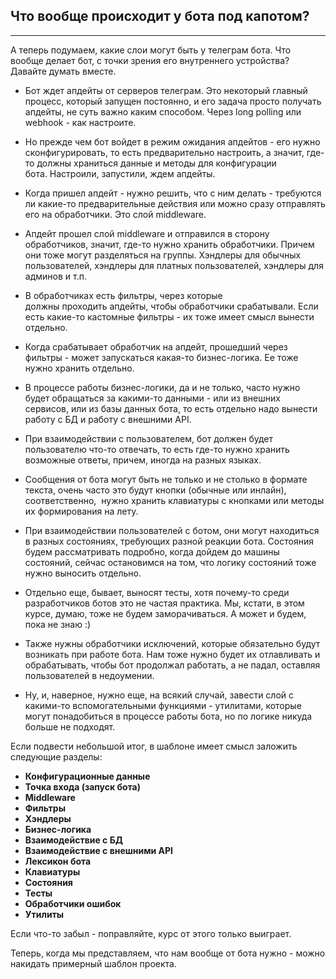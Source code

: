 ## Что вообще происходит у бота под капотом?
-----------------------------------------

А теперь подумаем, какие слои могут быть у телеграм бота. Что вообще делает бот, с точки зрения его внутреннего устройства? Давайте думать вместе.

*   Бот ждет апдейты от серверов телеграм. Это некоторый главный процесс, который запущен постоянно, и его задача просто получать апдейты, не суть важно каким способом. Через long polling или webhook - как настроите.
    
*   Но прежде чем бот войдет в режим ожидания апдейтов - его нужно сконфигурировать, то есть предварительно настроить, а значит, где-то должны храниться данные и методы для конфигурации бота. Настроили, запустили, ждем апдейты.
    
*   Когда пришел апдейт - нужно решить, что с ним делать - требуются ли какие-то предварительные действия или можно сразу отправлять его на обработчики. Это слой middleware.
    
*   Апдейт прошел слой middleware и отправился в сторону обработчиков, значит, где-то нужно хранить обработчики. Причем они тоже могут разделяться на группы. Хэндлеры для обычных пользователей, хэндлеры для платных пользователей, хэндлеры для админов и т.п.
    
*   В обработчиках есть фильтры, через которые должны проходить апдейты, чтобы обработчики срабатывали. Если есть какие-то кастомные фильтры - их тоже имеет смысл вынести отдельно.
    
*   Когда срабатывает обработчик на апдейт, прошедший через фильтры - может запускаться какая-то бизнес-логика. Ее тоже нужно хранить отдельно.
    
*   В процессе работы бизнес-логики, да и не только, часто нужно будет обращаться за какими-то данными - или из внешних сервисов, или из базы данных бота, то есть отдельно надо вынести работу с БД и работу с внешними API.
    
*   При взаимодействии с пользователем, бот должен будет пользователю что-то отвечать, то есть где-то нужно хранить возможные ответы, причем, иногда на разных языках.
    
*   Сообщения от бота могут быть не только и не столько в формате текста, очень часто это будут кнопки (обычные или инлайн), соответственно,  нужно хранить клавиатуры с кнопками или методы их формирования на лету.
    
*   При взаимодействии пользователей с ботом, они могут находиться в разных состояниях, требующих разной реакции бота. Состояния будем рассматривать подробно, когда дойдем до машины состояний, сейчас остановимся на том, что логику состояний тоже нужно выносить отдельно.
    
*   Отдельно еще, бывает, выносят тесты, хотя почему-то среди разработчиков ботов это не частая практика. Мы, кстати, в этом курсе, думаю, тоже не будем заморачиваться. А может и будем, пока не знаю :)
    
*   Также нужны обработчики исключений, которые обязательно будут возникать при работе бота. Нам тоже нужно будет их отлавливать и обрабатывать, чтобы бот продолжал работать, а не падал, оставляя пользователей в недоумении.
    
*   Ну, и, наверное, нужно еще, на всякий случай, завести слой с какими-то вспомогательными функциями - утилитами, которые могут понадобиться в процессе работы бота, но по логике никуда больше не подходят.
    

Если подвести небольшой итог, в шаблоне имеет смысл заложить следующие разделы:

*   **Конфигурационные данные**
*   **Точка входа (запуск бота)**
*   **Middleware**
*   **Фильтры**
*   **Хэндлеры**
*   **Бизнес-логика**
*   **Взаимодействие с БД**
*   **Взаимодействие с внешними API**
*   **Лексикон бота**
*   **Клавиатуры**
*   **Состояния**
*   **Тесты**
*   **Обработчики ошибок**
*   **Утилиты**

Если что-то забыл - поправляйте, курс от этого только выиграет.

Теперь, когда мы представляем, что нам вообще от бота нужно - можно накидать примерный шаблон проекта.
